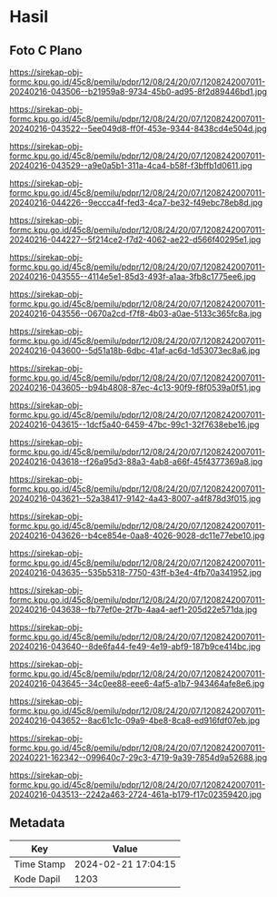 # Hasil

## Foto C Plano

https://sirekap-obj-formc.kpu.go.id/45c8/pemilu/pdpr/12/08/24/20/07/1208242007011-20240216-043506--b21959a8-9734-45b0-ad95-8f2d89446bd1.jpg

https://sirekap-obj-formc.kpu.go.id/45c8/pemilu/pdpr/12/08/24/20/07/1208242007011-20240216-043522--5ee049d8-ff0f-453e-9344-8438cd4e504d.jpg

https://sirekap-obj-formc.kpu.go.id/45c8/pemilu/pdpr/12/08/24/20/07/1208242007011-20240216-043529--a9e0a5b1-311a-4ca4-b58f-f3bffb1d0611.jpg

https://sirekap-obj-formc.kpu.go.id/45c8/pemilu/pdpr/12/08/24/20/07/1208242007011-20240216-044226--9eccca4f-fed3-4ca7-be32-f49ebc78eb8d.jpg

https://sirekap-obj-formc.kpu.go.id/45c8/pemilu/pdpr/12/08/24/20/07/1208242007011-20240216-044227--5f214ce2-f7d2-4062-ae22-d566f40295e1.jpg

https://sirekap-obj-formc.kpu.go.id/45c8/pemilu/pdpr/12/08/24/20/07/1208242007011-20240216-043555--4114e5e1-85d3-493f-a1aa-3fb8c1775ee6.jpg

https://sirekap-obj-formc.kpu.go.id/45c8/pemilu/pdpr/12/08/24/20/07/1208242007011-20240216-043556--0670a2cd-f7f8-4b03-a0ae-5133c365fc8a.jpg

https://sirekap-obj-formc.kpu.go.id/45c8/pemilu/pdpr/12/08/24/20/07/1208242007011-20240216-043600--5d51a18b-6dbc-41af-ac6d-1d53073ec8a6.jpg

https://sirekap-obj-formc.kpu.go.id/45c8/pemilu/pdpr/12/08/24/20/07/1208242007011-20240216-043605--b94b4808-87ec-4c13-90f9-f8f0539a0f51.jpg

https://sirekap-obj-formc.kpu.go.id/45c8/pemilu/pdpr/12/08/24/20/07/1208242007011-20240216-043615--1dcf5a40-6459-47bc-99c1-32f7638ebe16.jpg

https://sirekap-obj-formc.kpu.go.id/45c8/pemilu/pdpr/12/08/24/20/07/1208242007011-20240216-043618--f26a95d3-88a3-4ab8-a66f-45f4377369a8.jpg

https://sirekap-obj-formc.kpu.go.id/45c8/pemilu/pdpr/12/08/24/20/07/1208242007011-20240216-043621--52a38417-9142-4a43-8007-a4f878d3f015.jpg

https://sirekap-obj-formc.kpu.go.id/45c8/pemilu/pdpr/12/08/24/20/07/1208242007011-20240216-043626--b4ce854e-0aa8-4026-9028-dc11e77ebe10.jpg

https://sirekap-obj-formc.kpu.go.id/45c8/pemilu/pdpr/12/08/24/20/07/1208242007011-20240216-043635--535b5318-7750-43ff-b3e4-4fb70a341952.jpg

https://sirekap-obj-formc.kpu.go.id/45c8/pemilu/pdpr/12/08/24/20/07/1208242007011-20240216-043638--fb77ef0e-2f7b-4aa4-aef1-205d22e571da.jpg

https://sirekap-obj-formc.kpu.go.id/45c8/pemilu/pdpr/12/08/24/20/07/1208242007011-20240216-043640--8de6fa44-fe49-4e19-abf9-187b9ce414bc.jpg

https://sirekap-obj-formc.kpu.go.id/45c8/pemilu/pdpr/12/08/24/20/07/1208242007011-20240216-043645--34c0ee88-eee6-4af5-a1b7-943464afe8e6.jpg

https://sirekap-obj-formc.kpu.go.id/45c8/pemilu/pdpr/12/08/24/20/07/1208242007011-20240216-043652--8ac61c1c-09a9-4be8-8ca8-ed916fdf07eb.jpg

https://sirekap-obj-formc.kpu.go.id/45c8/pemilu/pdpr/12/08/24/20/07/1208242007011-20240221-162342--099640c7-29c3-4719-9a39-7854d9a52688.jpg

https://sirekap-obj-formc.kpu.go.id/45c8/pemilu/pdpr/12/08/24/20/07/1208242007011-20240216-043513--2242a463-2724-461a-b179-f17c02359420.jpg


## Metadata

| Key        | Value               |
| ---------- | ------------------- |
| Time Stamp | 2024-02-21 17:04:15 |
| Kode Dapil | 1203                |



